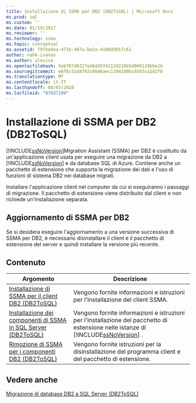 ```yaml
---
title: Installazione di SSMA per DB2 (DB2ToSQL) | Microsoft Docs
ms.prod: sql
ms.custom: ''
ms.date: 01/19/2017
ms.reviewer: ''
ms.technology: ssma
ms.topic: conceptual
ms.assetid: 79fbe8ea-471b-407a-be2a-4100d9b57c61
author: nahk-ivanov
ms.author: alexiva
ms.openlocfilehash: 5eb767d6227e46dd5f41134228b54969124bbe1b
ms.sourcegitcommit: e8f6c51d4702c0046aec1394109bc0503ca182f0
ms.translationtype: MT
ms.contentlocale: it-IT
ms.lasthandoff: 08/07/2020
ms.locfileid: "87937199"
---
```

# <a name="installing-ssma-for-db2-db2tosql"></a>Installazione di SSMA per DB2 (DB2ToSQL)
[!INCLUDE[ssNoVersion](../../includes/ssnoversion-md.md)]Migration Assistant (SSMA) per DB2 è costituito da un'applicazione client usata per eseguire una migrazione da DB2 a [!INCLUDE[ssNoVersion](../../includes/ssnoversion-md.md)] e da database SQL di Azure. Contiene anche un pacchetto di estensione che supporta la migrazione dei dati e l'uso di funzioni di sistema DB2 nei database migrati.  
  
Installare l'applicazione client nel computer da cui si eseguiranno i passaggi di migrazione. Il pacchetto di estensione viene distribuito dal client e non richiede un'installazione separata.  
  
## <a name="upgrading-ssma-for-db2"></a>Aggiornamento di SSMA per DB2  
Se si desidera eseguire l'aggiornamento a una versione successiva di SSMA per DB2, è necessario disinstallare il client e il pacchetto di estensione del server e quindi installare la versione più recente.  
  
## <a name="contents"></a>Contenuto  
  
|Argomento|Descrizione|  
|---------|---------------|  
|[Installazione di SSMA per il client DB2 &#40;DB2ToSQL&#41;](../../ssma/db2/installing-ssma-for-db2-client-db2tosql.md)|Vengono fornite informazioni e istruzioni per l'installazione del client SSMA.|  
|[Installazione dei componenti di SSMA in SQL Server &#40;DB2ToSQL&#41;](../../ssma/db2/installing-ssma-components-on-sql-server-db2tosql.md)|Vengono fornite informazioni e istruzioni per l'installazione del pacchetto di estensione nelle istanze di [!INCLUDE[ssNoVersion](../../includes/ssnoversion-md.md)] .|  
|[Rimozione di SSMA per i componenti DB2 &#40;DB2ToSQL&#41;](../../ssma/db2/removing-ssma-for-db2-components-db2tosql.md)|Vengono fornite istruzioni per la disinstallazione del programma client e del pacchetto di estensione.|  
  
## <a name="see-also"></a>Vedere anche  
[Migrazione di database DB2 a SQL Server &#40;DB2ToSQL&#41;](../../ssma/db2/migrating-db2-databases-to-sql-server-db2tosql.md)  
  
